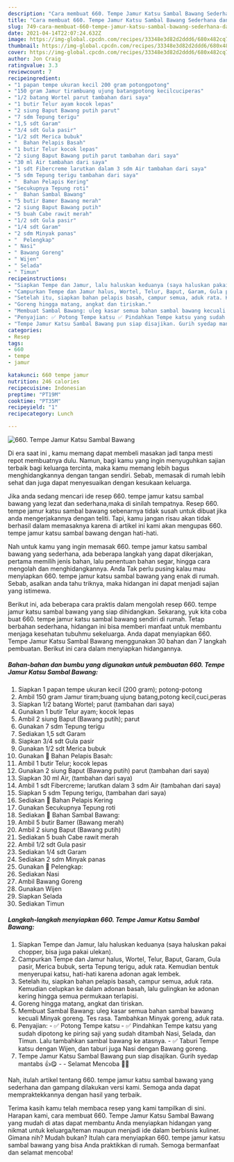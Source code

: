 ```yaml
---
description: "Cara membuat 660. Tempe Jamur Katsu Sambal Bawang Sederhana dan Mudah Dibuat"
title: "Cara membuat 660. Tempe Jamur Katsu Sambal Bawang Sederhana dan Mudah Dibuat"
slug: 749-cara-membuat-660-tempe-jamur-katsu-sambal-bawang-sederhana-dan-mudah-dibuat
date: 2021-04-14T22:07:24.632Z
image: https://img-global.cpcdn.com/recipes/33348e3d82d2ddd6/680x482cq70/660-tempe-jamur-katsu-sambal-bawang-foto-resep-utama.jpg
thumbnail: https://img-global.cpcdn.com/recipes/33348e3d82d2ddd6/680x482cq70/660-tempe-jamur-katsu-sambal-bawang-foto-resep-utama.jpg
cover: https://img-global.cpcdn.com/recipes/33348e3d82d2ddd6/680x482cq70/660-tempe-jamur-katsu-sambal-bawang-foto-resep-utama.jpg
author: Jon Craig
ratingvalue: 3.3
reviewcount: 7
recipeingredient:
- "1 papan tempe ukuran kecil 200 gram potongpotong"
- "150 gram Jamur tirambuang ujung batangpotong kecilcuciperas"
- "1/2 batang Wortel parut tambahan dari saya"
- "1 butir Telur ayam kocok lepas"
- "2 siung Baput Bawang putih parut"
- "7 sdm Tepung terigu"
- "1,5 sdt Garam"
- "3/4 sdt Gula pasir"
- "1/2 sdt Merica bubuk"
- "  Bahan Pelapis Basah"
- "1 butir Telur kocok lepas"
- "2 siung Baput Bawang putih parut tambahan dari saya"
- "30 ml Air tambahan dari saya"
- "1 sdt Fibercreme larutkan dalam 3 sdm Air tambahan dari saya"
- "5 sdm Tepung terigu tambahan dari saya"
- "  Bahan Pelapis Kering"
- "Secukupnya Tepung roti"
- "  Bahan Sambal Bawang"
- "5 butir Bamer Bawang merah"
- "2 siung Baput Bawang putih"
- "5 buah Cabe rawit merah"
- "1/2 sdt Gula pasir"
- "1/4 sdt Garam"
- "2 sdm Minyak panas"
- "  Pelengkap"
- " Nasi"
- " Bawang Goreng"
- " Wijen"
- " Selada"
- " Timun"
recipeinstructions:
- "Siapkan Tempe dan Jamur, lalu haluskan keduanya (saya haluskan pakai chopper, bisa juga pakai ulekan)."
- "Campurkan Tempe dan Jamur halus, Wortel, Telur, Baput, Garam, Gula pasir, Merica bubuk, serta Tepung terigu, aduk rata. Kemudian bentuk menyerupai katsu, hati-hati karena adonan agak lembek."
- "Setelah itu, siapkan bahan pelapis basah, campur semua, aduk rata. Kemudian celupkan ke dalam adonan basah, lalu gulingkan ke adonan kering hingga semua permukaan terlapisi."
- "Goreng hingga matang, angkat dan tiriskan."
- "Membuat Sambal Bawang: uleg kasar semua bahan sambal bawang kecuali Minyak goreng. Tes rasa. Tambahkan Minyak goreng, aduk rata."
- "Penyajian: ✅ Potong Tempe katsu ✅ Pindahkan Tempe katsu yang sudah dipotong ke piring saji yang sudah ditambah Nasi, Selada, dan Timun. Lalu tambahkan sambal bawang ke atasnya. ✅ Taburi Tempe katsu dengan Wijen, dan taburi juga Nasi dengan Bawang goreng."
- "Tempe Jamur Katsu Sambal Bawang pun siap disajikan. Gurih syedap mantabs 👍😋  Selamat Mencoba 🙏😊"
categories:
- Resep
tags:
- 660
- tempe
- jamur

katakunci: 660 tempe jamur 
nutrition: 246 calories
recipecuisine: Indonesian
preptime: "PT19M"
cooktime: "PT35M"
recipeyield: "1"
recipecategory: Lunch

---
```



![660. Tempe Jamur Katsu Sambal Bawang](https://img-global.cpcdn.com/recipes/33348e3d82d2ddd6/680x482cq70/660-tempe-jamur-katsu-sambal-bawang-foto-resep-utama.jpg)

Di era  saat ini , kamu memang dapat membeli masakan jadi tanpa mesti repot membuatnya dulu. Namun, bagi kamu yang ingin menyuguhkan sajian terbaik bagi keluarga tercinta, maka kamu memang lebih bagus menghidangkannya dengan tangan sendiri. Sebab, memasak di rumah lebih sehat dan juga dapat menyesuaikan dengan kesukaan keluarga.

Jika anda sedang mencari ide resep 660. tempe jamur katsu sambal bawang yang lezat dan sederhana,maka di sinilah tempatnya. Resep 660. tempe jamur katsu sambal bawang  sebenarnya tidak susah untuk dibuat jika anda mengerjakannya dengan teliti. Tapi, kamu jangan risau akan tidak berhasil dalam memasaknya 
karena di artikel ini kami akan mengupas 660. tempe jamur katsu sambal bawang dengan hati-hati.  



Nah untuk kamu yang ingin memasak 660. tempe jamur katsu sambal bawang yang sederhana, ada beberapa langkah yang dapat dikerjakan, pertama memilih jenis bahan, lalu penentuan bahan segar, hingga cara mengolah dan menghidangkannya. Anda Tak perlu pusing kalau mau menyiapkan 660. tempe jamur katsu sambal bawang yang enak di rumah. Sebab, asalkan anda  tahu triknya, maka hidangan ini dapat menjadi sajian yang istimewa.

Berikut ini, ada beberapa cara praktis  dalam mengolah resep 660. tempe jamur katsu sambal bawang yang siap dihidangkan. Sekarang, yuk kita coba buat 660. tempe jamur katsu sambal bawang sendiri di rumah. Tetap berbahan sederhana, hidangan ini bisa memberi manfaat untuk membantu menjaga kesehatan tubuhmu sekeluarga. Anda dapat menyiapkan 660. Tempe Jamur Katsu Sambal Bawang menggunakan 30 bahan dan 7 langkah pembuatan. Berikut ini cara dalam menyiapkan hidangannya.

<!--inarticleads1-->

##### Bahan-bahan dan bumbu yang digunakan untuk pembuatan 660. Tempe Jamur Katsu Sambal Bawang:

1. Siapkan 1 papan tempe ukuran kecil (200 gram); potong-potong
1. Ambil 150 gram Jamur tiram;buang ujung batang,potong kecil,cuci,peras
1. Siapkan 1/2 batang Wortel; parut (tambahan dari saya)
1. Gunakan 1 butir Telur ayam; kocok lepas
1. Ambil 2 siung Baput (Bawang putih); parut
1. Gunakan 7 sdm Tepung terigu
1. Sediakan 1,5 sdt Garam
1. Siapkan 3/4 sdt Gula pasir
1. Gunakan 1/2 sdt Merica bubuk
1. Gunakan  📌 Bahan Pelapis Basah:
1. Ambil 1 butir Telur; kocok lepas
1. Gunakan 2 siung Baput (Bawang putih) parut (tambahan dari saya)
1. Siapkan 30 ml Air, (tambahan dari saya)
1. Ambil 1 sdt Fibercreme; larutkan dalam 3 sdm Air (tambahan dari saya)
1. Siapkan 5 sdm Tepung terigu, (tambahan dari saya)
1. Sediakan  📌 Bahan Pelapis Kering
1. Gunakan Secukupnya Tepung roti
1. Sediakan  📌 Bahan Sambal Bawang:
1. Ambil 5 butir Bamer (Bawang merah)
1. Ambil 2 siung Baput (Bawang putih)
1. Sediakan 5 buah Cabe rawit merah
1. Ambil 1/2 sdt Gula pasir
1. Sediakan 1/4 sdt Garam
1. Sediakan 2 sdm Minyak panas
1. Gunakan  📌 Pelengkap:
1. Sediakan  Nasi
1. Ambil  Bawang Goreng
1. Gunakan  Wijen
1. Siapkan  Selada
1. Sediakan  Timun




<!--inarticleads2-->

##### Langkah-langkah menyiapkan 660. Tempe Jamur Katsu Sambal Bawang:

1. Siapkan Tempe dan Jamur, lalu haluskan keduanya (saya haluskan pakai chopper, bisa juga pakai ulekan).
1. Campurkan Tempe dan Jamur halus, Wortel, Telur, Baput, Garam, Gula pasir, Merica bubuk, serta Tepung terigu, aduk rata. Kemudian bentuk menyerupai katsu, hati-hati karena adonan agak lembek.
1. Setelah itu, siapkan bahan pelapis basah, campur semua, aduk rata. Kemudian celupkan ke dalam adonan basah, lalu gulingkan ke adonan kering hingga semua permukaan terlapisi.
1. Goreng hingga matang, angkat dan tiriskan.
1. Membuat Sambal Bawang: uleg kasar semua bahan sambal bawang kecuali Minyak goreng. Tes rasa. Tambahkan Minyak goreng, aduk rata.
1. Penyajian: - ✅ Potong Tempe katsu - ✅ Pindahkan Tempe katsu yang sudah dipotong ke piring saji yang sudah ditambah Nasi, Selada, dan Timun. Lalu tambahkan sambal bawang ke atasnya. - ✅ Taburi Tempe katsu dengan Wijen, dan taburi juga Nasi dengan Bawang goreng.
1. Tempe Jamur Katsu Sambal Bawang pun siap disajikan. Gurih syedap mantabs 👍😋 -  - Selamat Mencoba 🙏😊




Nah, itulah artikel tentang  660. tempe jamur katsu sambal bawang  yang sederhana dan gampang dilakukan versi kami. Semoga anda dapat mempraktekkannya dengan hasil yang terbaik. 

Terima kasih kamu telah membaca resep yang kami tampilkan di sini. Harapan kami, cara membuat  660. Tempe Jamur Katsu Sambal Bawang yang mudah di atas dapat membantu Anda menyiapkan hidangan yang nikmat untuk keluarga/teman maupun menjadi ide dalam berbisnis kuliner. Gimana nih? Mudah bukan? Itulah cara menyiapkan 660. tempe jamur katsu sambal bawang yang bisa Anda praktikkan di rumah. Semoga bermanfaat dan selamat mencoba!

